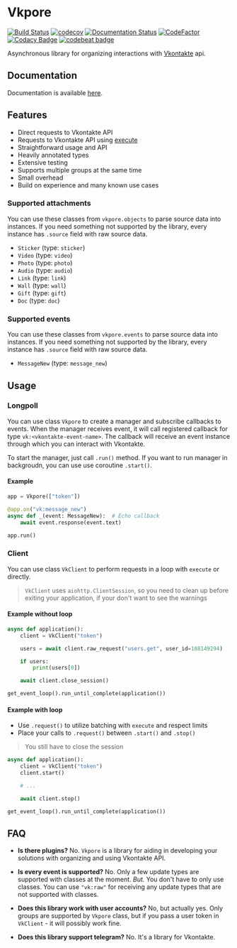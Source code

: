 # Vkpore

[![Build Status](https://travis-ci.com/ekonda/vkpore.svg?branch=master)](https://travis-ci.com/ekonda/vkpore)
[![codecov](https://codecov.io/gh/ekonda/vkpore/branch/master/graph/badge.svg)](https://codecov.io/gh/ekonda/vkpore)
[![Documentation Status](https://readthedocs.org/projects/vkpore/badge/?version=latest)](https://vkpore.readthedocs.io/en/latest/?badge=latest)
[![CodeFactor](https://www.codefactor.io/repository/github/ekonda/vkpore/badge)](https://www.codefactor.io/repository/github/ekonda/vkpore)
[![Codacy Badge](https://api.codacy.com/project/badge/Grade/66e342d2507247dcbc5b9a3c7f2fca30)](https://www.codacy.com/app/michaelkrukov/vkpore?utm_source=github.com&amp;utm_medium=referral&amp;utm_content=ekonda/vkpore&amp;utm_campaign=Badge_Grade)
[![codebeat badge](https://codebeat.co/badges/709259fe-147c-41da-8df5-bdbe2d89f67f)](https://codebeat.co/projects/github-com-ekonda-vkpore-master)

Asynchronous library for organizing interactions with
[Vkontakte](https://vk.com/dev) api.

## Documentation

Documentation is available [here](https://vkpore.readthedocs.io/).

## Features

- Direct requests to Vkontakte API
- Requests to Vkontakte API using [execute](https://vk.com/dev/execute)
- Straightforward usage and API
- Heavily annotated types
- Extensive testing
- Supports multiple groups at the same time
- Small overhead
- Build on experience and many known use cases

### Supported attachments

You can use these classes from `vkpore.objects` to parse source data into
instances. If you need something not supported by the library, every
instance has `.source` field with raw source data.

- `Sticker` (type: `sticker`)
- `Video` (type: `video`)
- `Photo` (type: `photo`)
- `Audio` (type: `audio`)
- `Link` (type: `link`)
- `Wall` (type: `wall`)
- `Gift` (type: `gift`)
- `Doc` (type: `doc`)

### Supported events

You can use these classes from `vkpore.events` to parse source data into
instances. If you need something not supported by the library, every
instance has `.source` field with raw source data.

- `MessageNew` (type: `message_new`)

## Usage

### Longpoll

You can use class `Vkpore` to create a manager and subscribe callbacks to
events. When the manager receives event, it will call registered callback
for type `vk:<vkontakte-event-name>`. The callback will receive an event
instance through which you can interact with Vkontakte.

To start the manager, just call `.run()` method. If you want to run
manager in backgroudn, you can use use coroutine `.start()`.

#### Example

```py
app = Vkpore(["token"])

@app.on("vk:message_new")
async def _(event: MessageNew):  # Echo callback
    await event.response(event.text)

app.run()
```

### Client

You can use class `VkClient` to perform requests in a loop with `execute`
or directly.

> `VkClient` uses `aiohttp.ClientSession`, so you need to
> clean up before exiting your application, if your don't
> want to see the warnings

#### Example without loop

```py
async def application():
    client = VkClient("token")

    users = await client.raw_request("users.get", user_id=188149294)

    if users:
        print(users[0])

    await client.close_session()

get_event_loop().run_until_complete(application())
```

#### Example with loop

- Use `.request()` to utilize batching with `execute` and respect limits
- Place your calls to `.request()` between `.start()` and `.stop()`

> You still have to close the session

```py
async def application():
    client = VkClient("token")
    client.start()

    # ...

    await client.stop()

get_event_loop().run_until_complete(application())
```

## FAQ

- **Is there plugins?** No. `Vkpore` is a library for aiding in developing
  your solutions with organizing and using Vkontakte API.

- **Is every event is supported?** No. Only a few update types are
  supported with classes at the moment. *But.* You don't have to only use
  classes. You can use `"vk:raw"` for receiving any update types that are
  not supported with classes.

- **Does this library work with user accounts?** No, but actually yes. Only
  groups are supported by `Vkpore` class, but if you pass a user token in
  `VkClient` - it will possibly work fine.

- **Does this library support telegram?** No. It's a library for Vkontakte.

